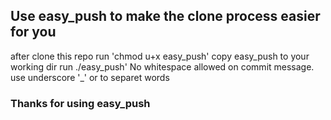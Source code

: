 ## Use easy_push to make the clone process easier for you
after clone this repo
run  'chmod u+x easy_push'
copy easy_push to your working dir
run ./easy_push'
No whitespace allowed on commit message. 
use underscore '_' or to separet words

### Thanks for using easy_push
